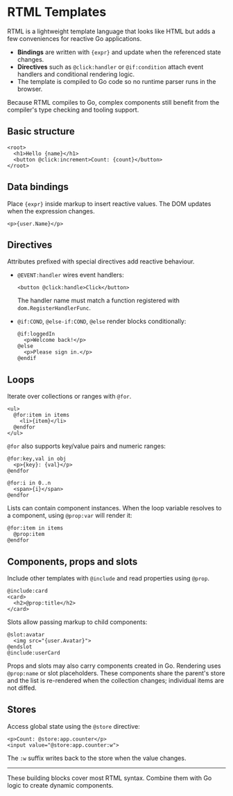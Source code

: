 # RTML Templates

RTML is a lightweight template language that looks like HTML but adds a
few conveniences for reactive Go applications.

- **Bindings** are written with `{expr}` and update when the referenced
  state changes.
- **Directives** such as `@click:handler` or `@if:condition` attach event handlers and
  conditional rendering logic.
- The template is compiled to Go code so no runtime parser runs in the
  browser.

Because RTML compiles to Go, complex components still benefit from the
compiler's type checking and tooling support.

## Basic structure

```rtml
<root>
  <h1>Hello {name}</h1>
  <button @click:increment>Count: {count}</button>
</root>
```

## Data bindings

Place `{expr}` inside markup to insert reactive values. The DOM updates
when the expression changes.

```rtml
<p>{user.Name}</p>
```

## Directives

Attributes prefixed with special directives add reactive behaviour.

- `@EVENT:handler` wires event handlers:

  ```rtml
  <button @click:handle>Click</button>
  ```

  The handler name must match a function registered with `dom.RegisterHandlerFunc`.

- `@if:COND`, `@else-if:COND`, `@else` render blocks conditionally:

  ```rtml
  @if:loggedIn
    <p>Welcome back!</p>
  @else
    <p>Please sign in.</p>
  @endif
  ```

## Loops

Iterate over collections or ranges with `@for`.

```rtml
<ul>
  @for:item in items
    <li>{item}</li>
  @endfor
</ul>
```

`@for` also supports key/value pairs and numeric ranges:

```rtml
@for:key,val in obj
  <p>{key}: {val}</p>
@endfor

@for:i in 0..n
  <span>{i}</span>
@endfor
```

Lists can contain component instances. When the loop variable resolves to a
component, using `@prop:var` will render it:

```rtml
@for:item in items
  @prop:item
@endfor
```

## Components, props and slots

Include other templates with `@include` and read properties using
`@prop`.

```rtml
@include:card
<card>
  <h2>@prop:title</h2>
</card>
```

Slots allow passing markup to child components:

```rtml
@slot:avatar
  <img src="{user.Avatar}">
@endslot
@include:userCard
```

Props and slots may also carry components created in Go. Rendering uses
`@prop:name` or slot placeholders. These components share the parent's store
and the list is re-rendered when the collection changes; individual items are
not diffed.

## Stores

Access global state using the `@store` directive:

```rtml
<p>Count: @store:app.counter</p>
<input value="@store:app.counter:w">
```

The `:w` suffix writes back to the store when the value changes.

---

These building blocks cover most RTML syntax. Combine them with Go
logic to create dynamic components.

